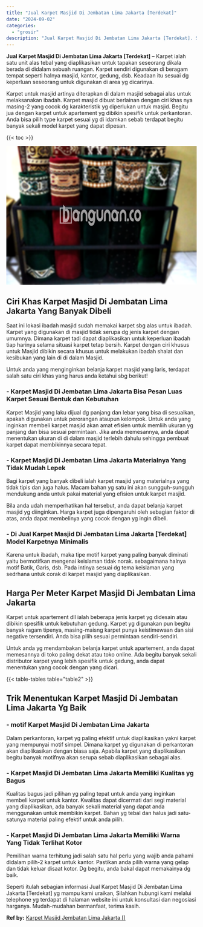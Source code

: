 ```yaml
---
title: "Jual Karpet Masjid Di Jembatan Lima Jakarta [Terdekat]"
date: "2024-09-02"
categories: 
  - "grosir"
description: "Jual Karpet Masjid Di Jembatan Lima Jakarta [Terdekat]. Seperti itulah sebagian informasi Jual Karpet Masjid Di Jembatan Lima Jakarta [Terdekat] yg mampu k..."
---
```


**Jual Karpet Masjid Di Jembatan Lima Jakarta \[Terdekat\]** – Karpet ialah satu unit alas tebal yang diaplikasikan untuk tapakan seseorang dikala berada di didalam sebuah ruangan. Karpet sendiri digunakan di beragam tempat seperti halnya masjid, kantor, gedung, dsb. Keadaan itu sesuai dg keperluan seseorang untuk digunakan di area yg dicarinya.

Karpet untuk masjid artinya diterapkan di dalam masjid sebagai alas untuk melaksanakan ibadah. Karpet masjid dibuat berlainan dengan ciri khas nya masing-2 yang cocok dg karakteristik yg diperlukan untuk masjid. Begitu jua dengan karpet untuk apartement yg dibikin spesifik untuk perkantoran. Anda bisa pilih type karpet sesuai yg di idamkan sebab terdapat begitu banyak sekali model karpet yang dapat dipesan.

{{< toc >}}

![Jual Karpet Masjid Di Jembatan Lima Jakarta [Terdekat]](/images/grosir-karpet-murah-38.png)

## Ciri Khas Karpet Masjid Di Jembatan Lima Jakarta Yang Banyak Dibeli

Saat ini lokasi ibadah masjid sudah memakai karpet sbg alas untuk ibadah. Karpet yang digunakan di masjid tidak serupa dg jenis karpet dengan umumnya. Dimana karpet tadi dapat diaplikasikan untuk keperluan ibadah tiap harinya selama situasi karpet tetap bersih. Karpet dengan ciri khusus untuk Masjid dibikin secara khusus untuk melakukan ibadah shalat dan kesibukan yang lain di di dalam Masjid.

Untuk anda yang menginginkan belanja karpet masjid yang laris, terdapat salah satu ciri khas yang harus anda ketahui sbg berikut!

### \- Karpet Masjid Di Jembatan Lima Jakarta Bisa Pesan Luas Karpet Sesuai Bentuk dan Kebutuhan

Karpet Masjid yang laku dijual dg panjang dan lebar yang bisa di sesuaikan, apakah digunakan untuk perorangan ataupun kelompok. Untuk anda yang inginkan membeli karpet masjid akan amat efisien untuk memliih ukuran yg panjang dan bisa sesuai permintaan. Jika anda memesannya, anda dapat menentukan ukuran di di dalam masjid terlebih dahulu sehingga pembuat karpet dapat membikinnya secara tepat.

### \- Karpet Masjid Di Jembatan Lima Jakarta Materialnya Yang Tidak Mudah Lepek

Bagi karpet yang banyak dibeli ialah karpet masjid yang materialnya yang tidak tipis dan juga halus. Macam bahan yg satu ini akan sungguh-sungguh mendukung anda untuk pakai material yang efisien untuk karpet masjid.

Bila anda udah memperhatikan hal tersebut, anda dapat belanja karpet masjid yg diinginkan. Harga karpet juga dipengaruhi oleh sebagian faktor di atas, anda dapat membelinya yang cocok dengan yg ingin dibeli.

### \- Di Jual Karpet Masjid Di Jembatan Lima Jakarta \[Terdekat\] Model Karpetnya Minimalis

Karena untuk ibadah, maka tipe motif karpet yang paling banyak diminati yaitu bermotifkan mengenai keislaman tidak norak. sebagaimana halnya motif Batik, Garis, dsb. Pada intinya sesuai dg tema keislaman yang sedrhana untuk corak di karpet masjid yang diaplikasikan.

## Harga Per Meter Karpet Masjid Di Jembatan Lima Jakarta

Karpet untuk apartement dll ialah beberapa jenis karpet yg didesain atau dibikin spesifik untuk kebutuhan gedung. Karpet yg digunakan pun begitu banyak ragam tipenya, masing-maisng karpet punya keistimewaan dan sisi negative tersendiri. Anda bisa pilih sesuai permintaan sendiri-sendiri.

Untuk anda yg mendambakan belanja karpet untuk apartement, anda dapat memesannya di toko paling dekat atau toko online. Ada begitu banyak sekali distributor karpet yang lebih spesifik untuk gedung, anda dapat menentukan yang cocok dengan yang dicari.

{{< table-tables table="table2" >}}

## Trik Menentukan Karpet Masjid Di Jembatan Lima Jakarta Yg Baik

### \- motif Karpet Masjid Di Jembatan Lima Jakarta

Dalam perkantoran, karpet yg paling efektif untuk diaplikasikan yakni karpet yang mempunyai motif simpel. Dimana karpet yg digunakan di perkantoran akan diaplikasikan dengan biasa saja. Apabila karpet yang diaplikasikan begitu banyak motifnya akan serupa sebab diaplikasikan sebagai alas.

### \- Karpet Masjid Di Jembatan Lima Jakarta Memiliki Kualitas yg Bagus

Kualitas bagus jadi pilihan yg paling tepat untuk anda yang inginkan membeli karpet untuk kantor. Kwalitas dapat dicermati dari segi material yang diaplikasikan, ada banyak sekali material yang dapat anda menggunakan untuk membikin karpet. Bahan yg tebal dan halus jadi satu-satunya material paling efektif untuk anda pilih.

### \- Karpet Masjid Di Jembatan Lima Jakarta Memiliki Warna Yang Tidak Terlihat Kotor

Pemilihan warna terhitung jadi salah satu hal perlu yang wajib anda pahami didalam pilih-2 karpet untuk kantor. Pastikan anda pilih warna yang gelap dan tidak keluar disaat kotor. Dg begitu, anda bakal dapat memakainya dg baik.

Seperti itulah sebagian informasi Jual Karpet Masjid Di Jembatan Lima Jakarta \[Terdekat\] yg mampu kami uraikan, Silahkan hubungi kami melalui telephone yg terdapat di halaman website ini untuk konsultasi dan negosiasi harganya. Mudah-mudahan bermanfaat, terima kasih.

**Ref by:**  [Karpet Masjid Jembatan Lima Jakarta []](https://id.wikipedia.org/wiki/Karpet)
